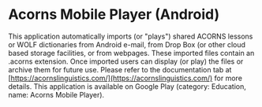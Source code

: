 # Acorns Mobile Player (Android)

This application automatically imports (or "plays") shared ACORNS lessons or WOLF dictionaries from Android e-mail, from Drop Box (or
other cloud based storage facilities, or from webpages. These imported files contain an .acorns extension. Once imported users can display (or play) the files or archive them for future use. Please refer to the documentation tab at [https://acornslinguistics.com/](https://acornslinguistics.com/) for more details. This application is available on Google Play (category: Education, name: Acorns Mobile Player).

